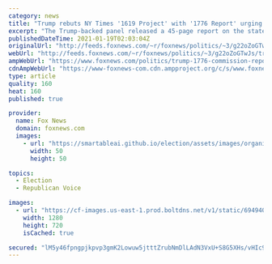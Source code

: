```yaml
---
category: news
title: "Trump rebuts NY Times '1619 Project' with '1776 Report' urging schools to reject 'ideological poison'"
excerpt: "The Trump-backed panel released a 45-page report on the state of American education in what the White House described as a \"rebuttal\" to \"reckless\" historical accounts of the country's founding."
publishedDateTime: 2021-01-19T02:03:04Z
originalUrl: "http://feeds.foxnews.com/~r/foxnews/politics/~3/g22oZoGTwJs/trump-1776-commission-report-schools-should-reject-activist-proganda"
webUrl: "http://feeds.foxnews.com/~r/foxnews/politics/~3/g22oZoGTwJs/trump-1776-commission-report-schools-should-reject-activist-proganda"
ampWebUrl: "https://www.foxnews.com/politics/trump-1776-commission-report-schools-should-reject-activist-proganda.amp"
cdnAmpWebUrl: "https://www-foxnews-com.cdn.ampproject.org/c/s/www.foxnews.com/politics/trump-1776-commission-report-schools-should-reject-activist-proganda.amp"
type: article
quality: 160
heat: 160
published: true

provider:
  name: Fox News
  domain: foxnews.com
  images:
    - url: "https://smartableai.github.io/election/assets/images/organizations/foxnews.com-50x50.jpg"
      width: 50
      height: 50

topics:
  - Election
  - Republican Voice

images:
  - url: "https://cf-images.us-east-1.prod.boltdns.net/v1/static/694940094001/03fa13ed-e368-4b5a-9522-1142491d3d4f/2a5aaae2-3ae4-4701-974e-0cfcab852a88/1280x720/match/image.jpg"
    width: 1280
    height: 720
    isCached: true

secured: "lM5y46fpngpjkpvp3gmK2Lowuw5jtttZrubNmDlLAdN3VxU+S8G5XHs/vHIc9V9qnJR6+PmL2aYMDUk27xUm0ayCiiQrN2GONSizNft1KtitakH/KztHauAdPzY42P1CsokU/IiYiKZMnvb9S1R+OqFd4dwuXTTE52HDjwMPQiIs4o7I12K14eigZtDg7LyfgqcyWuRPMi58IQibzp6zqEROkP4AjhwJPGHqy8YXvbUcPORlcJWJjCLF1r3P7u7tZFfZayb2DeGF/pOCDWCSiC50c0UNEr5DkX+9NFeFvckCJWXPd2QbU6wmVu5+0+1YVP60DduKfKmm1QWbCdz32fNorf6ShbNbKYt6uvQ+xzQ=;y7LKJ+WmMDxgmGVk5AqGmA=="
---
```


